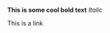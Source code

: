 <b>This is some cool bold text</b>
<i>Italic</i>
<p>This is a link <a href="http://ufc.com/" title="Title">
<a href="file:///Users/pranavreddy/Desktop/Screenshot%202016-06-26%2022.33.44.png">
</a>
</p>
